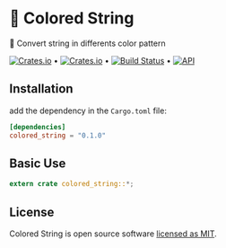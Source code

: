 # 🌈 Colored String

🌈 Convert string in differents color pattern

[![Crates.io](https://img.shields.io/crates/v/colored_string)](https://crates.io/crates/colored_string) &bull; [![Crates.io](https://img.shields.io/crates/l/colored_string)](https://github.com/andrelmlins/colored_string/blob/master/LICENSE) &bull; [![Build Status](https://travis-ci.com/andrelmlins/colored_string.svg?branch=master)](https://travis-ci.com/andrelmlins/colored_string) &bull; [![API](https://docs.rs/colored_string/badge.svg)](https://docs.rs/colored_string)

## Installation

add the dependency in the `Cargo.toml` file:

```toml
[dependencies]
colored_string = "0.1.0"
```

## Basic Use

```rust
extern crate colored_string::*;
```

## License

Colored String is open source software [licensed as MIT](https://github.com/andrelmlins/colored_string/blob/master/LICENSE).
